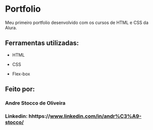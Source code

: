 # Portfolio
Meu primeiro portfolio desenvolvido com os cursos de HTML e CSS da Alura.

## Ferramentas utilizadas:

* HTML

* CSS

* Flex-box

## Feito por:

### Andre Stocco de Oliveira

### Linkedin: hhttps://www.linkedin.com/in/andr%C3%A9-stocco/
